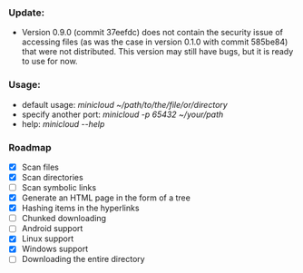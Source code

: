 ### Update:
* Version 0.9.0 (commit 37eefdc) does not contain the security issue of accessing files (as was the case in version 0.1.0 with commit 585be84) that were not distributed. This version may still have bugs, but it is ready to use for now.

### Usage:
* default usage: _minicloud ~/path/to/the/file/or/directory_
* specify another port: _minicloud -p 65432 ~/your/path_
* help: _minicloud --help_

### Roadmap
- [x] Scan files
- [x] Scan directories
- [ ] Scan symbolic links
- [x] Generate an HTML page in the form of a tree
- [x] Hashing items in the hyperlinks
- [ ] Chunked downloading
- [ ] Android support
- [x] Linux support
- [x] Windows support
- [ ] Downloading the entire directory
